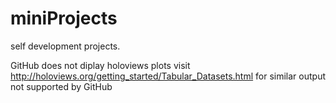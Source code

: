 # miniProjects
self development projects.

GitHub does not diplay holoviews plots
visit http://holoviews.org/getting_started/Tabular_Datasets.html for similar output not supported by GitHub
